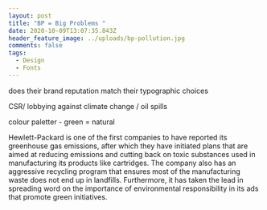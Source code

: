 ```yaml
---
layout: post
title: "BP = Big Problems "
date: 2020-10-09T13:07:35.843Z
header_feature_image: ../uploads/bp-pollution.jpg
comments: false
tags:
  - Design
  - Fonts
---
```

does their brand reputation match their typographic choices 

CSR/ lobbying against climate change / oil spills 

colour paletter - green = natural



<!--StartFragment-->

Hewlett-Packard is one of the first companies to have reported its greenhouse gas emissions, after which they have initiated plans that are aimed at reducing emissions and cutting back on toxic substances used in manufacturing its products like cartridges. The company also has an aggressive recycling program that ensures most of the manufacturing waste does not end up in landfills. Furthermore, it has taken the lead in spreading word on the importance of environmental responsibility in its ads that promote green initiatives.

<!--EndFragment-->
